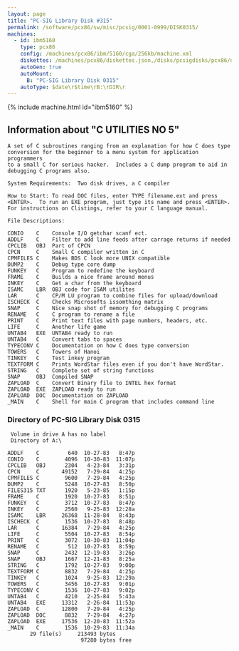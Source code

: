 ```yaml
---
layout: page
title: "PC-SIG Library Disk #315"
permalink: /software/pcx86/sw/misc/pcsig/0001-0999/DISK0315/
machines:
  - id: ibm5160
    type: pcx86
    config: /machines/pcx86/ibm/5160/cga/256kb/machine.xml
    diskettes: /machines/pcx86/diskettes.json,/disks/pcsigdisks/pcx86/diskettes.json
    autoGen: true
    autoMount:
      B: "PC-SIG Library Disk 0315"
    autoType: $date\r$time\rB:\rDIR\r
---
```


{% include machine.html id="ibm5160" %}

## Information about "C UTILITIES NO 5"

    A set of C subroutines ranging from an explanation for how C does type
    conversion for the beginner to a menu system for application programmers
    to a small C for serious hacker.  Includes a C dump program to aid in
    debugging C programs also.
    
    System Requirements:  Two disk drives, a C compiler
    
    How to Start: To read DOC files, enter TYPE filename.ext and press
    <ENTER>.  To run an EXE program, just type its name and press <ENTER>.
    For instructions on Clistings, refer to your C language manual.
    
    File Descriptions:
    
    CONIO    C    Console I/O getchar scanf ect.
    ADDLF    C    Filter to add line feeds after carrage returns if needed
    CPCLIB   OBJ  Part of CPCN
    CPCN     C    Small C compiler written in C
    CPMFILES C    Makes BDS C look more UNIX compatible
    DUMP2    C    Debug type core dump
    FUNKEY   C    Program to redefine the keyboard
    FRAME    C    Builds a nice frame around menus
    INKEY    C    Get a char from the keyboard
    ISAMC    LBR  OBJ code for ISAM utilites
    LAR      C    CP/M LU program to combine files for upload/download
    ISCHECK  C    Checks Microsofts issomthing matrix
    SNAP     C    Nice snap shot of memory for debugging C programs
    RENAME   C    C program to rename a file
    PRINT    C    Print text files with page numbers, headers, etc.
    LIFE     C    Another life game
    UNTAB4   EXE  UNTAB4 ready to run
    UNTAB4   C    Convert tabs to spaces
    TYPECONV C    Documentation on how C does type conversion
    TOWERS   C    Towers of Hanoi
    TINKEY   C    Test inkey program
    TEXTFORM C    Prints WordStar files even if you don't have WordStar.
    STRING   C    Complete set of string functions
    SNAP     OBJ  Compiled SNAP
    ZAPLOAD  C    Convert Binary file to INTEL hex format
    ZAPLOAD  EXE  ZAPLOAD ready to run
    ZAPLOAD  DOC  Documentation on ZAPLOAD
    _MAIN    C    Shell for main C program that includes command line

### Directory of PC-SIG Library Disk 0315

     Volume in drive A has no label
     Directory of A:\

    ADDLF    C         640  10-27-83   8:47p
    CONIO    C        4096  10-30-83  11:07p
    CPCLIB   OBJ      2304   4-23-84   3:31p
    CPCN     C       49152   7-29-84   4:25p
    CPMFILES C        9600   7-29-84   4:25p
    DUMP2    C        5248  10-27-83   8:50p
    FILES315 TXT      1920   5-23-85   1:15p
    FRAME    C        1920  10-27-83   8:51p
    FUNKEY   C        3712  10-27-83   8:47p
    INKEY    C        2560   9-25-83  12:28a
    ISAMC    LBR     26368  11-28-84   8:43p
    ISCHECK  C        1536  10-27-83   8:48p
    LAR      C       16384   7-29-84   4:25p
    LIFE     C        5504  10-27-83   8:54p
    PRINT    C        3072  10-30-83  11:04p
    RENAME   C         512  10-27-83   8:59p
    SNAP     C        2432  12-19-83   3:26p
    SNAP     OBJ      1667  12-21-83   8:25a
    STRING   C        1792  10-27-83   9:00p
    TEXTFORM C        8832   7-29-84   4:25p
    TINKEY   C        1024   9-25-83  12:29a
    TOWERS   C        3456  10-27-83   9:01p
    TYPECONV C        1536  10-27-83   9:02p
    UNTAB4   C        4210   2-25-84   5:43a
    UNTAB4   EXE     13312   2-26-84  11:53p
    ZAPLOAD  C       12800   7-29-84   4:25p
    ZAPLOAD  DOC      8832   7-29-84   4:27p
    ZAPLOAD  EXE     17536  12-20-83  11:52a
    _MAIN    C        1536  10-29-83  11:34a
           29 file(s)     213493 bytes
                           97280 bytes free

